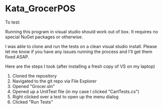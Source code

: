 # Kata_GrocerPOS

To test:

Running this program in visual studio should work out of box. It requires no special NuGet packages or otherwise. 

I was able to clone and run the tests on a clean visual studio install. Please let me know if you have any issues running the process and I'll get them fixed ASAP.

Here are the steps I took (after installing a fresh copy of VS on my laptop)
1. Cloned the repository
2. Navigated to the git repo via File Explorer
3. Opened "Grocer.sln"
4. Opened up a UnitTest file (in my case I clicked "CartTests.cs")
5. Right clicked over a test to open up the menu dialog
6. Clicked "Run Tests"